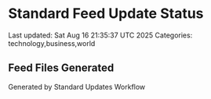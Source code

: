 # Standard Feed Update Status
Last updated: Sat Aug 16 21:35:37 UTC 2025
Categories: technology,business,world

## Feed Files Generated

Generated by Standard Updates Workflow
